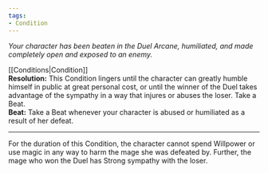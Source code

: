 ```yaml
---
tags:
- Condition
---
```


_Your character has been beaten in the Duel Arcane, humiliated, and made completely open and exposed to an enemy._

[[Conditions|Condition]]\
**Resolution:** This Condition lingers until the character can greatly humble himself in public at great personal cost, or until the winner of the Duel takes advantage of the sympathy in a way that injures or abuses the loser. Take a Beat.\
**Beat:** Take a Beat whenever your character is abused or humiliated as a result of her defeat.

---

For the duration of this Condition, the character cannot spend Willpower or use magic in any way to harm the mage she was defeated by. Further, the mage who won the Duel has Strong sympathy with the loser.